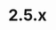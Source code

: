 ---
# metadata # 
title:  2.5.x
description: Version 2.5.x 
date: 
# taxonomy #
tags:
series:
seriesPart:
cascade:
    latestPatch: 2.5.3
    majorMinor: 2.5
    clientPython: 7.3
    extensionJupyterLab: 2.5.3
    mountServerBinary: 2.5.3
    release: latest  # used by sitemap.xml in themes folder
---